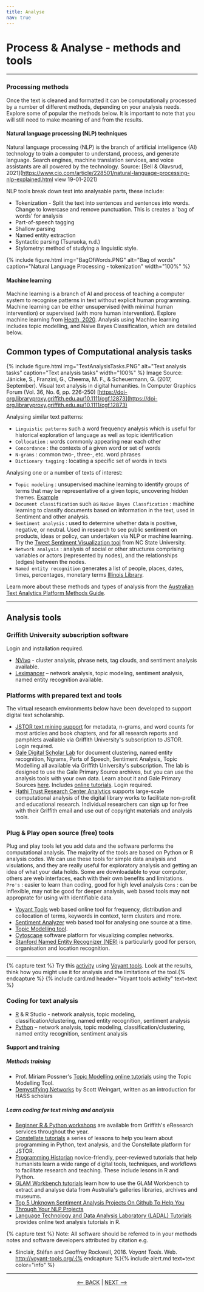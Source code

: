 ```yaml
---
title: Analyse
nav: true
---
```


# Process & Analyse - methods and tools

-----

### Processing methods

Once the text is cleaned and formatted it can be computationally processed by a number of different methods, depending on your analysis needs. Explore some of popular the methods below. It is important to note that you will still need to make meaning of and from the results.

#### Natural language processing (NLP) techniques

Natural language processing (NLP) is the branch of artificial intelligence (AI) technology to train a computer to understand, process, and generate language. Search engines, machine translation services, and voice assistants are all powered by the technology. Source: [Bell & Olavsrud, 2021](https://www.cio.com/article/228501/natural-language-processing-nlp-explained.html view 19-01-2021)

NLP tools break down text into analysable parts, these include:

-	Tokenization - Split the text into sentences and sentences into words.  Change to lowercase and remove punctuation.  This is creates a 'bag of words' for analysis
-	Part-of-speech tagging
-	Shallow parsing
-	Named entity extraction
-	Syntactic parsing (Tsuruoka, n.d.)
-	Stylometry: method of studying a linguistic style. 

{% include figure.html img="BagOfWords.PNG" alt="Bag of words" caption="Natural Language Processing - tokenization" width="100%" %}

#### Machine learning
Machine learning is a branch of AI and process of teaching a computer system to recognise patterns in text without explicit human programming. Machine learning can be either unsupervised (with minimal human intervention) or supervised (with more human intervention). Explore machine learning from [Heath, 2020](https://www.zdnet.com/article/what-is-machine-learning-everything-you-need-to-know/). Analysis using Machine learning includes topic modelling, and Naive Bayes Classification, which are detailed below.


## Common types of Computational analysis tasks

{% include figure.html img="TextAnalysisTasks.PNG" alt="Text analysis tasks" caption="Text analysis tasks" width="100%" %}
Image Source: Jänicke, S., Franzini, G., Cheema, M. F., & Scheuermann, G. (2017, September). Visual text analysis in digital humanities. In Computer Graphics Forum (Vol. 36, No. 6, pp. 226-250) [https://doi-org.libraryproxy.griffith.edu.au/10.1111/cgf.12873](https://doi-org.libraryproxy.griffith.edu.au/10.1111/cgf.12873)

Analysing similar text patterns:
- `Linguistic patterns` such a word frequency analysis which is useful for historical exploration of language as well as topic identification
- `Collocation` : words commonly appearing near each other
- `Concordance` : the contexts of a given word or set of words
- `N-grams` : common two-, three-, etc. word phrases
- `Dictionary tagging` : locating a specific set of words in texts

Analysing one or a number of texts of interest:
- `Topic modeling` : unsupervised machine learning to identify groups of terms that may be representative of a given topic, uncovering hidden themes.  [Example](https://doi.org/10.1111/faf.12399)
- `Document classification` such as `Naive Bayes Classfication` : machine learning to classify documents based on information in the text, used in Sentiment and other analysis.
- `Sentiment analysis` : used to determine whether data is positive, negative, or neutral. Used in research to see public sentiment on products, ideas or policy, can undertaken via NLP or machine learning. Try the [Tweet Sentiment Visualization tool](https://www.csc2.ncsu.edu/faculty/healey/tweet_viz/tweet_app/) from NC State University.
- `Network analysis` : analysis of social or other structures comprising variables or actors (represented by nodes), and the relationships (edges) between the nodes.
- `Named entity recognition` generates a list of people, places, dates, times, percentages, monetary terms [Illinois Library](https://hdl.handle.net/2142/102049).  

Learn more about these methods and types of analysis from the [Australian Text Analytics Platform Methods Guide](https://www.atap.edu.au/methods).

----
##  Analysis tools

### Griffith University subscription software

Login and installation required.
- [NVivo](https://www.griffith.edu.au/student-computing/available-software) - cluster analysis, phrase nets, tag clouds, and sentiment analysis available.
- [Leximancer](https://www.griffith.edu.au/student-computing/available-software) – network analysis, topic modeling, sentiment analysis, named entity recognition available.

### Platforms with prepared text and tools

The virtual research environments below have been developed to support digital text scholarship.
- [JSTOR text mining support](https://about-jstor-org.libraryproxy.griffith.edu.au/whats-in-jstor/text-mining-support/) for metadata, n-grams, and word counts for most articles and book chapters, and for all research reports and pamphlets available via Griffith University's subscription to JSTOR. Login required.
- [Gale Digital Scholar Lab](http://libraryproxy.griffith.edu.au/login?url=https://infotrac.gale.com/itweb/griffith?db=DSLAB) for document clustering, named entity recognition, Ngrams, Parts of Speech, Sentiment Analysis, Topic Modelling all available via Griffith University's subscription. The lab is designed to use the Gale Primary Source archives, but you can use the analysis tools with your own data. Learn about it and Gale Primary Sources [here](https://sway.office.com/v4sYacFkErbH9HNo). Includes [online tutorials](https://go-gale-com.libraryproxy.griffith.edu.au/ps/helpCenter?userGroupName=griffith&inPS=true&nspage=true&prodId=DSLAB&docId=VJWVZS717322017). Login required. 
- [Hathi Trust Research Center Analytics](https://analytics.hathitrust.org/) supports large-scale computational analysis of the digital library works to facilitate non-profit and educational research. Individual researchers can sign up for free with their Griffith email and use out of copyright materials and analysis tools.  


### Plug & Play open source (free) tools

Plug and play tools let you add data and the software performs the computational analysis. The majority of the tools are based on Python or R analysis codes. We can use these tools for simple data analysis and visulations, and they are really useful for exploratory analysis and getting an idea of what your data holds. Some are downloadable to your computer, others are web interfaces, each with their own benefits and limitations.
`Pro's` : easier to learn than coding, good for high level analysis
`Cons` : can be inflexible, may not be good for deeper analysis, web based tools may not approprate for using with identifiable data.

- [Voyant Tools](https://voyant-tools.org/) web based online tool for frequency, distribution and collocation of terms, keywords in context, term clusters and more.
- [Sentiment Analyzer](https://www.danielsoper.com/sentimentanalysis/default.aspx) web based tool for analysing one source at a time.
- [Topic Modelling tool](https://senderle.github.io/topic-modeling-tool/documentation/2017/01/06/quickstart.html).
- [Cytoscape](https://cytoscape.org/) software platform for visualizing complex networks. 
- [Stanford Named Entity Recognizer (NER)](https://nlp.stanford.edu/software/CRF-NER.html) is particularly good for person, organisation and location recognition.

---- 
{% capture text %}
Try this [activity](https://griffithunilibrary.github.io/data-vis-basics/content/5-voyant.html) using [Voyant tools](https://voyant-tools.org/). Look at the results, think how you might use it for analysis and the limitations of the tool.{% endcapture %} {% include card.md header="Voyant tools activity" text=text %}

### Coding for text analysis
- [R](https://www.rstudio.com/products/rstudio/) & R Studio - network analysis, topic modeling, classification/clustering, named entity recognition, sentiment analysis 
- [Python](https://www.python.org/) – network analysis, topic modeling, classification/clustering, named entity recognition, sentiment analysis

#### Support and training 


##### Methods training

- Prof. Miriam Possner's [Topic Modelling online tutorials](http://miriamposner.com/classes/dh201w21/tutorials-guides/text-analysis/messing-around-with-the-topic-modeling-tool/) using the Topic Modelling Tool.
- [Demystifying Networks](http://www.scottbot.net/HIAL/index.html@p=6279.html) by Scott Weingart, written as an introduction for HASS scholars 

##### Learn coding for text mining and analysis
- [Beginner R & Python workshops](https://www.griffith.edu.au/eresearch-services/hacky-hour) are available from Griffith's eResearch services throughout the year. 
- [Constellate tutorials](https://constellate-org.libraryproxy.griffith.edu.au/) a series of lessons to help you learn about programming in Python, text analysis, and the Constellate platform for JSTOR.
- [Programming Historian](https://programminghistorian.org/en/lessons/)  novice-friendly, peer-reviewed tutorials that help humanists learn a wide range of digital tools, techniques, and workflows to facilitate research and teaching. These include lesons in R and Python. 
- [GLAM Workbench tutorials](https://glam-workbench.net/getting-started/) learn how to use the GLAM Workbench to extract and analyse data from Australia's galleries libraries, archives and museums.
- [Top 5 Unknown Sentiment Analysis Projects On Github To Help You Through Your NLP Projects](https://medium.com/analytics-vidhya/top-5-unknown-sentiment-analysis-projects-on-github-to-help-you-through-your-nlp-projects-8d8f195e80fc) 
- [Language Technology and Data Analysis Laboratory (LADAL) Tutorials](https://ladal.edu.au/tutorials.html) provides online text analysis tutorials in R.

{% capture text %}
Note: All software should be referred to in your methods notes and software developers attributed by citation e.g. 
- Sinclair, Stéfan and Geoffrey Rockwell, 2016. *Voyant Tools*. Web. http://voyant-tools.org/.{% endcapture %}{% include alert.md text=text color="info" %} 

-----

<p align="center">
  <a href="https://griffithunilibrary.github.io/intro-text-mining-analysis/content/5-build.html"><-- BACK</a> |
  <a href="https://griffithunilibrary.github.io/intro-text-mining-analysis/content/7-vis.html">NEXT --></a>
</p>
